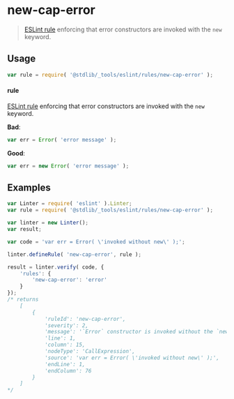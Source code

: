<!--

@license Apache-2.0

Copyright (c) 2018 The Stdlib Authors.

Licensed under the Apache License, Version 2.0 (the "License");
you may not use this file except in compliance with the License.
You may obtain a copy of the License at

   http://www.apache.org/licenses/LICENSE-2.0

Unless required by applicable law or agreed to in writing, software
distributed under the License is distributed on an "AS IS" BASIS,
WITHOUT WARRANTIES OR CONDITIONS OF ANY KIND, either express or implied.
See the License for the specific language governing permissions and
limitations under the License.

-->

# new-cap-error

> [ESLint rule][eslint-rules] enforcing that error constructors are invoked with the `new` keyword.

<section class="intro">

</section>

<!-- /.intro -->

<section class="usage">

## Usage

```javascript
var rule = require( '@stdlib/_tools/eslint/rules/new-cap-error' );
```

#### rule

[ESLint rule][eslint-rules] enforcing that error constructors are invoked with the `new` keyword.

**Bad**:

<!-- eslint-disable stdlib/new-cap-error -->

```javascript
var err = Error( 'error message' );
```

**Good**:

```javascript
var err = new Error( 'error message' );
```

</section>

<!-- /.usage -->

<section class="examples">

## Examples

<!-- eslint no-undef: "error" -->

```javascript
var Linter = require( 'eslint' ).Linter;
var rule = require( '@stdlib/_tools/eslint/rules/new-cap-error' );

var linter = new Linter();
var result;

var code = 'var err = Error( \'invoked without new\' );';

linter.defineRule( 'new-cap-error', rule );

result = linter.verify( code, {
    'rules': {
        'new-cap-error': 'error'
    }
});
/* returns
    [
        {
            'ruleId': 'new-cap-error',
            'severity': 2,
            'message': '`Error` constructor is invoked without the `new` keyword',
            'line': 1,
            'column': 15,
            'nodeType': 'CallExpression',
            'source': 'var err = Error( \'invoked without new\' );',
            'endLine': 1,
            'endColumn': 76
        }
    ]
*/
```

</section>

<!-- /.examples -->

<section class="links">

[eslint-rules]: https://eslint.org/docs/developer-guide/working-with-rules

</section>

<!-- /.links -->
